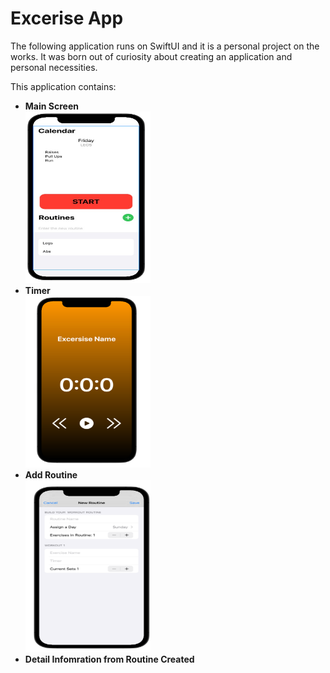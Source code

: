 # Excerise App


The following application runs on SwiftUI and it is a personal project on the works. It was born out of curiosity about creating an application and personal necessities. </br>

This application contains: </br>
* **Main Screen** </br>
<img src="Project_Info/image/main.png" width="200" height="275"/> </br>
* **Timer** </br>
<img src="Project_Info/image/timer.png" width="200" height="275"/> </br>
* **Add Routine** </br>
<img src="Project_Info/image/add.png" width="200" height="275"/> </br>
* **Detail Infomration from Routine Created** </br>
